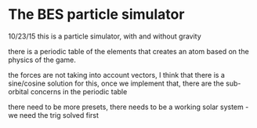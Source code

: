 # The BES particle simulator
10/23/15
this is a particle simulator, with and without gravity

there is a periodic table of the elements that creates an atom based on the physics of the game.

the forces are not taking into account vectors, I think that there is a sine/cosine solution for this, once we implement that, there are the sub-orbital concerns in the periodic table

there need to be more presets, there needs to be a working solar system  -  we need the trig solved first

